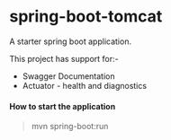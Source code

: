 # spring-boot-tomcat
A starter spring boot application.

This project has support for:-

* Swagger Documentation
* Actuator - health and diagnostics

#### How to start the application

> mvn spring-boot:run

